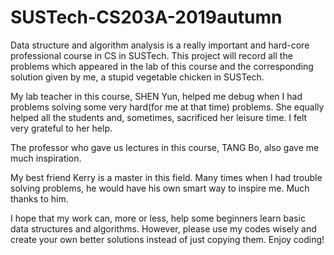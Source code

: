 # SUSTech-CS203A-2019autumn
Data structure and algorithm analysis is a really important and hard-core professional course in CS in SUSTech. This project will record all the problems which appeared in the lab of this course and the corresponding solution given by me, a stupid vegetable chicken in SUSTech.  

My lab teacher in this course, SHEN Yun, helped me debug when I had problems solving some very hard(for me at that time) problems. She equally helped all the students and, sometimes, sacrificed her leisure time. I felt very grateful to her help.  

The professor who gave us lectures in this course, TANG Bo, also gave me much inspiration.  

My best friend Kerry is a master in this field. Many times when I had trouble solving problems, he would have his own smart way to inspire me. Much thanks to him.  

I hope that my work can, more or less, help some beginners learn basic data structures and algorithms. However, please use my codes wisely and create your own better solutions instead of just copying them. Enjoy coding!  

